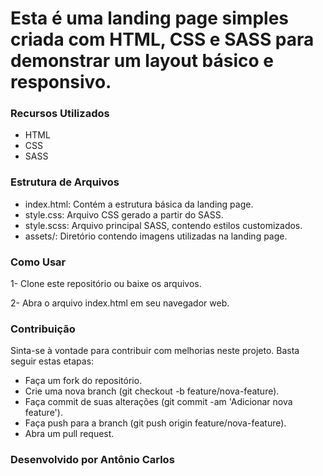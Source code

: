 # Esta é uma landing page simples criada com HTML, CSS e SASS para demonstrar um layout básico e responsivo.

### Recursos Utilizados

- HTML
- CSS
- SASS


### Estrutura de Arquivos

- index.html: Contém a estrutura básica da landing page.
- style.css: Arquivo CSS gerado a partir do SASS.
- style.scss: Arquivo principal SASS, contendo estilos customizados.
- assets/: Diretório contendo imagens utilizadas na landing page.

### Como Usar

1- Clone este repositório ou baixe os arquivos.

2- Abra o arquivo index.html em seu navegador web.

### Contribuição

Sinta-se à vontade para contribuir com melhorias neste projeto. Basta seguir estas etapas:

- Faça um fork do repositório.
- Crie uma nova branch (git checkout -b feature/nova-feature).
- Faça commit de suas alterações (git commit -am 'Adicionar nova feature').
- Faça push para a branch (git push origin feature/nova-feature).
- Abra um pull request.

### Desenvolvido por Antônio Carlos

